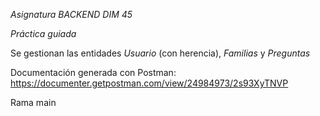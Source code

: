 *Asignatura BACKEND DIM 45*

*Práctica guiada*

Se gestionan las entidades _Usuario_ (con herencia), _Familias_ y _Preguntas_

Documentación generada con Postman:
https://documenter.getpostman.com/view/24984973/2s93XyTNVP

Rama main 